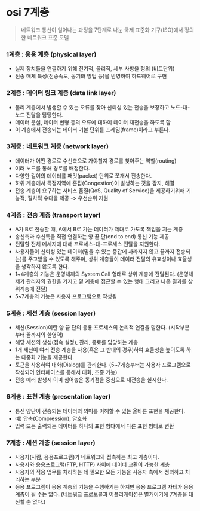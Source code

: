 # osi 7계층
> 네트워크 통신이 일어나는 과정을 7단계로 나눈 국제 표준화 기구(ISO)에서 정의한 네트워크 표준 모델

### 1계층 : 응용 계층 (physical layer)
- 실제 장치들을 연결하기 위해 전기적, 물리적, 세부 사항을 정의 (비트단위)
- 전송 매체 특성(전송속도, 동기화 방법 등)을 반영하여 하드웨어로 구현

### 2계층 : 데이터 링크 계층 (data link layer)
- 물리 계층에서 발생할 수 있는 오류를 찾아 신뢰성 있는 전송을 보장하고 노드-대-노드 전달을 담당한다.
- 데이터 분실, 데이터 변형 등의 오류에 대하여 데이터 재전송을 하도록 함
- 이 계층에서 전송되는 데이터 기본 단위를 프레임(frame)이라고 부른다.

### 3계층 : 네트워크 계층 (network layer)
- 데이터가 어떤 경로로 수신측으로 가야할지 경로를 찾아주는 역할(routing)
- 여러 노드를 통해 경로를 배정한다.
- 다양한 길이의 데이터를 패킷(packet) 단위로 쪼개서 전송한다.
- 하위 계층에서 특정지역에 혼잡(Congestion)이 발생하는 것을 감지, 해결
- 전송 계층이 요구하는 서비스 품질(QoS, Quality of Service)을 제공하기위해 기능적, 절차적 수다을 제공 -> 우선순위 지원

### 4계층 : 전송 계층 (transport layer)
- A가 B로 전송할 때, A에서 B로 가는 데이터가 제대로 가도록 책임을 지는 계층
- 송신측과 수신특을 직접 연결하는 양 끝 단(end to end) 통신 기능 제공
- 전달할 전체 메세지에 대해 프로세스-대-프로세스 전달을 지원한다.
- 사용자들이 신뢰성 있는 데이터(믿을 수 있는 중간에 사라지지 않고 끝까지 전송되는)를 주고받을 수 있도록 해주며, 상위 계층들이 데이터 전달의 유효성이나 효율성을 생각하지 않도록 한다.
- 1~4계층의 기능은 운영체제의 System Call 형태로 상위 계층에 전달된다. (운영체제가 관리자의 권한을 가지고 밑 계층에 접근할 수 있는 형태 그리고 나온 결과를 상위계층에 전달)
- 5~7계층의 기능은 사용자 프로그램으로 작성됨

### 5계층 : 세션 계층 (session layer)
 - 세션(Session)이란 양 끝 단의 응용 프로세스의 논리적 연결을 말한다. (시작부분부터 끝까지의 한영역)
 - 해당 세션의 생성(접속 설정), 관리, 종료를 담당하는 계층
 - 1개 세션이 여러 전송 계층을 사용(혹은 그 반대의 경우)하여 효율성을 높이도록 하는 다중화 기능을 제공한다.
 - 토근을 사용하여 대화(Dialog)를 관리한다. (5~7게층부터는 사용자 프로그램으로 작성되어 인터페이스를 통해서 대화, 조종 가능)
 - 전송 에러 발생시 이미 심어놓은 동기점을 중심으로 재전송을 실시한다.

### 6계층 : 표현 계층 (presentation layer)
- 통신 양단이 전송되는 데이터의 의미를 이해할 수 있는 올바른 표현을 제공한다.
- 예) 압축(Compression), 암호화
- 입력 또는 출력되는 데이터를 하나의 표현 형탸애서 다른 표현 형태로 변환

### 7계층 : 세션 계층 (session layer)
- 사용자(사람, 응용프로그램)가 네트워크와 접촉하는 최고 계층이다.
- 사용자와 응용프로그램(FTP, HTTP) 사이에 데이터 교환이 가능한 계층
- 사용자의 적용 업무를 처리하는 데 필요한 모든 기능을 사용자 측에서 정의하고 처리하는 부분
- 응용 프로그램이 응용 계층의 기능을 수행하기는 하지만 응용 프로그램 자테가 응용 계층이 될 수는 없다. (네트워크 프로토콜과 어플리케이션은 별개이기에 7계층을 대신할 순 없다.)

